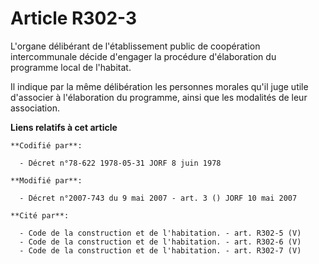 # Article R302-3

L'organe délibérant de l'établissement public de coopération intercommunale décide d'engager la procédure d'élaboration du
programme local de l'habitat.

Il indique par la même délibération les personnes morales qu'il juge utile d'associer à l'élaboration du programme, ainsi que
les modalités de leur association.

**Liens relatifs à cet article**

	**Codifié par**:

	  - Décret n°78-622 1978-05-31 JORF 8 juin 1978

	**Modifié par**:

	  - Décret n°2007-743 du 9 mai 2007 - art. 3 () JORF 10 mai 2007

	**Cité par**:

	  - Code de la construction et de l'habitation. - art. R302-5 (V)
	  - Code de la construction et de l'habitation. - art. R302-6 (V)
	  - Code de la construction et de l'habitation. - art. R302-7 (V)
